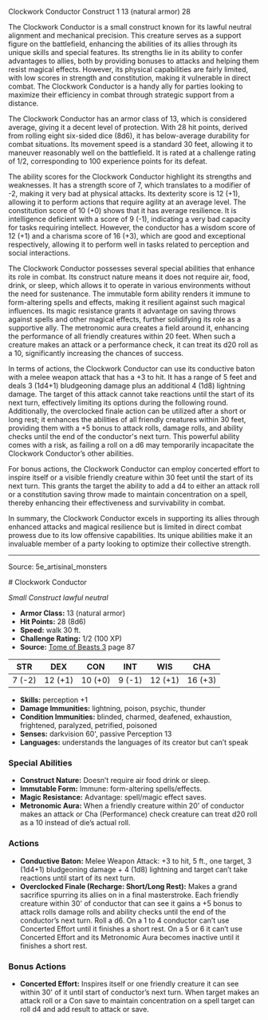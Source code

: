 <MonsterName/>Clockwork Conductor</MonsterName>
<CreatureType/>Construct</CreatureType>
<CR/>1</CR>
<AC/>13 (natural armor)</AC>
<HP/>28</HP>
<summary>The Clockwork Conductor is a small construct known for its lawful neutral alignment and mechanical precision. This creature serves as a support figure on the battlefield, enhancing the abilities of its allies through its unique skills and special features. Its strengths lie in its ability to confer advantages to allies, both by providing bonuses to attacks and helping them resist magical effects. However, its physical capabilities are fairly limited, with low scores in strength and constitution, making it vulnerable in direct combat. The Clockwork Conductor is a handy ally for parties looking to maximize their efficiency in combat through strategic support from a distance.</summary>

<detail>

The Clockwork Conductor has an armor class of 13, which is considered average, giving it a decent level of protection. With 28 hit points, derived from rolling eight six-sided dice (8d6), it has below-average durability for combat situations. Its movement speed is a standard 30 feet, allowing it to maneuver reasonably well on the battlefield. It is rated at a challenge rating of 1/2, corresponding to 100 experience points for its defeat.

The ability scores for the Clockwork Conductor highlight its strengths and weaknesses. It has a strength score of 7, which translates to a modifier of -2, making it very bad at physical attacks. Its dexterity score is 12 (+1), allowing it to perform actions that require agility at an average level. The constitution score of 10 (+0) shows that it has average resilience. It is intelligence deficient with a score of 9 (-1), indicating a very bad capacity for tasks requiring intellect. However, the conductor has a wisdom score of 12 (+1) and a charisma score of 16 (+3), which are good and exceptional respectively, allowing it to perform well in tasks related to perception and social interactions.

The Clockwork Conductor possesses several special abilities that enhance its role in combat. Its construct nature means it does not require air, food, drink, or sleep, which allows it to operate in various environments without the need for sustenance. The immutable form ability renders it immune to form-altering spells and effects, making it resilient against such magical influences. Its magic resistance grants it advantage on saving throws against spells and other magical effects, further solidifying its role as a supportive ally. The metronomic aura creates a field around it, enhancing the performance of all friendly creatures within 20 feet. When such a creature makes an attack or a performance check, it can treat its d20 roll as a 10, significantly increasing the chances of success.

In terms of actions, the Clockwork Conductor can use its conductive baton with a melee weapon attack that has a +3 to hit. It has a range of 5 feet and deals 3 (1d4+1) bludgeoning damage plus an additional 4 (1d8) lightning damage. The target of this attack cannot take reactions until the start of its next turn, effectively limiting its options during the following round. Additionally, the overclocked finale action can be utilized after a short or long rest; it enhances the abilities of all friendly creatures within 30 feet, providing them with a +5 bonus to attack rolls, damage rolls, and ability checks until the end of the conductor's next turn. This powerful ability comes with a risk, as failing a roll on a d6 may temporarily incapacitate the Clockwork Conductor’s other abilities.

For bonus actions, the Clockwork Conductor can employ concerted effort to inspire itself or a visible friendly creature within 30 feet until the start of its next turn. This grants the target the ability to add a d4 to either an attack roll or a constitution saving throw made to maintain concentration on a spell, thereby enhancing their effectiveness and survivability in combat.

In summary, the Clockwork Conductor excels in supporting its allies through enhanced attacks and magical resilience but is limited in direct combat prowess due to its low offensive capabilities. Its unique abilities make it an invaluable member of a party looking to optimize their collective strength.</detail>



---

Source: 5e_artisinal_monsters

<statblock>
# Clockwork Conductor

*Small* *Construct* *lawful neutral*

- **Armor Class:** 13 (natural armor)
- **Hit Points:** 28 (8d6)
- **Speed:** walk 30 ft.
- **Challenge Rating:** 1/2 (100 XP)
- **Source:** [Tome of Beasts 3](https://koboldpress.com/kpstore/product/tome-of-beasts-3-for-5th-edition/) page 87

| STR | DEX | CON | INT | WIS | CHA |
| --- | --- | --- | --- | --- | --- |
| 7 (-2) | 12 (+1) | 10 (+0) | 9 (-1) | 12 (+1) | 16 (+3) |

- **Skills:** perception +1
- **Damage Immunities:** lightning, poison, psychic, thunder
- **Condition Immunities:** blinded, charmed, deafened, exhaustion, frightened, paralyzed, petrified, poisoned
- **Senses:** darkvision 60', passive Perception 13
- **Languages:** understands the languages of its creator but can’t speak

### Special Abilities

- **Construct Nature:** Doesn’t require air food drink or sleep.
- **Immutable Form:** Immune: form-altering spells/effects.
- **Magic Resistance:** Advantage: spell/magic effect saves.
- **Metronomic Aura:** When a friendly creature within 20' of conductor makes an attack or Cha (Performance) check creature can treat d20 roll as a 10 instead of die’s actual roll.

### Actions

- **Conductive Baton:** Melee Weapon Attack: +3 to hit, 5 ft., one target, 3 (1d4+1) bludgeoning damage + 4 (1d8) lightning and target can’t take reactions until start of its next turn.
- **Overclocked Finale (Recharge: Short/Long Rest):** Makes a grand sacrifice spurring its allies on in a final masterstroke. Each friendly creature within 30' of conductor that can see it gains a +5 bonus to attack rolls damage rolls and ability checks until the end of the conductor’s next turn. Roll a d6. On a 1 to 4 conductor can’t use Concerted Effort until it finishes a short rest. On a 5 or 6 it can’t use Concerted Effort and its Metronomic Aura becomes inactive until it finishes a short rest.

### Bonus Actions

- **Concerted Effort:** Inspires itself or one friendly creature it can see within 30' of it until start of conductor’s next turn. When target makes an attack roll or a Con save to maintain concentration on a spell target can roll d4 and add result to attack or save.


</statblock>


